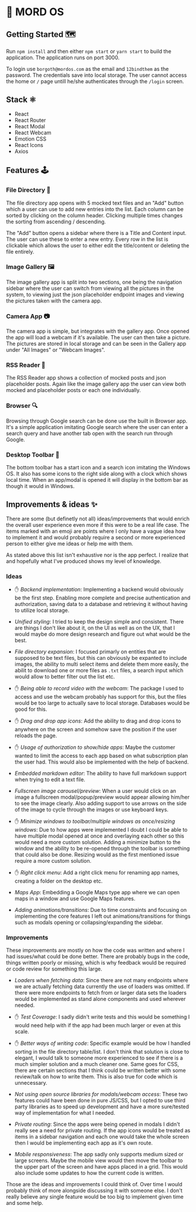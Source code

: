 # 🧐 MORD OS

## Getting Started 🗺️

Run `npm install` and then either `npm start` or `yarn start` to build the application. The application runs on port 3000.

To login use `borgoth@mordos.com` as the email and `12bindthem` as the password. The credentials save into local storage. The user cannot access the home or `/` page untill he/she authenticates through the `/login` screen.

## Stack ⚛️

- React
- React Router
- React Modal
- React Webcam
- Emotion CSS
- React Icons
- Axios

## Features 🕹️

### File Directory 📁

The file directory app opens with 5 mocked text files and an "Add" button which a user can use to add new entries into the list. Each column can be sorted by clicking on the column header. Clicking multiple times changes the sorting from ascending / descending.

The "Add" button opens a sidebar where there is a Title and Content input. The user can use these to enter a new entry. Every row in the list is clickable which allows the user to either edit the title/content or deleting the file entirely.

### Image Gallery 🖼️

The image gallery app is split into two sections, one being the navigation sidebar where the user can switch from viewing all the pictures in the system, to viewing just the json placeholder endpoint images and viewing the pictures taken with the camera app.

### Camera App 📷

The camera app is simple, but integrates with the gallery app. Once opened the app will load a webcam if it's available. The user can then take a picture. The pictures are stored in local storage and can be seen in the Gallery app under "All Images" or "Webcam Images".

### RSS Reader 📰

The RSS Reader app shows a collection of mocked posts and json placeholder posts. Again like the image gallery app the user can view both mocked and placeholder posts or each one individually.

### Browser 🔍

Browsing through Google search can be done use the built in Browser app. It's a simple application imitating Google search where the user can enter a search query and have another tab open with the search run through Google.

### Desktop Toolbar 🧰

The bottom toolbar has a start icon and a search icon imitating the Windows OS. It also has some icons to the right side along with a clock which shows local time. When an app/modal is opened it will display in the bottom bar as though it would in Windows.

## Improvements & ideas ✨

There are some (but definetly not all) ideas/improvements that would enrich the overall user experience even more if this were to be a real life case. The items marked with an emoji are points where I only have a vague idea how to implement it and would probably require a second or more experienced person to either give me ideas or help me with them.

As stated above this list isn't exhaustive nor is the app perfect. I realize that and hopefully what I've produced shows my level of knowledge.

### Ideas

- ✋ *Backend implementation*: Implementing a backend would obviously be the first step. Enabling more complete and precise authentication and authorization, saving data to a database and retrieving it without having to utilize local storage.

- *Unified styling*: I tried to keep the design simple and consistent. There are things I don't like about it, on the UI as well as on the UX, that I would maybe do more design research and figure out what would be the best.

- *File directory expansion*: I focused primarly on entities that are supposed to be text files, but this can obviously be expanted to include images, the ability to multi select items and delete them more easily, the abilit to download one or more files as `.txt` files, a search input which would allow to better filter out the list etc.

- ✋ *Being able to record video with the webcam*: The package I used to access and use the webcam probably has support for this, but the files would be too large to actually save to local storage. Databases would be good for this.

- ✋ *Drag and drop app icons*: Add the ability to drag and drop icons to anywhere on the screen and somehow save the position if the user reloads the page.

- ✋ *Usage of authorization to show/hide apps*: Maybe the customer wanted to limit the access to each app based on what subscription plan the user had. This would also be implemented with the help of backend.

- *Embedded markdown editor*: The ability to have full markdown support when trying to edit a text file.

- *Fullscreen image carousel/preview*: When a user would click on an image a fullscreen modal/popup/preview would appear allowing him/her to see the image clearly. Also adding support to use arrows on the side of the image to cycle through the images or use keyboard keys.

- ✋ *Minimize windows to toolbar/multiple windows as once/resizing windows*: Due to how apps were implemented I doubt I could be able to have multiple modal opened at once and overlaying each other so this would need a more custom solution. Adding a minimize button to the window and the ability to be re-opened through the toolbar is something that could also be done. Resizing would as the first mentioned issue require a more custom solution.

- ✋ *Right click menu*: Add a right click menu for renaming app names, creating a folder on the desktop etc.

- *Maps App*: Embedding a Google Maps type app where we can open maps in a window and use Google Maps features.

- *Adding animations/transitions*: Due to time constraints and focusing on implementing the core features I left out animations/transitions for things such as modals opening or collapsing/expanding the sidebar.

### Improvements

These improvements are mostly on how the code was written and where I had issues/what could be done better. There are probably bugs in the code, things written poorly or missing, which is why feedback would be required or code review for something this large.

- *Loaders when fetching data*: Since there are not many endpoints where we are actually fetching data currently the use of loaders was omitted. If there were more endpoints to fetch from or larger data sets the loaders would be implemented as stand alone components and used wherever needed.

- ✋ *Test Coverage*: I sadly didn't write tests and this would be something I would need help with if the app had been much larger or even at this scale.

- ✋ *Better ways of writing code*: Specific example would be how I handled sorting in the file directory table/list. I don't think that solution is close to elegant, I would talk to someone more experienced to see if there is a much simpler solution and a much cleaner one. Same goes for CSS, there are certain sections that I think could be written better with some review/talk on how to write them. This is also true for code which is unnecessary.

- *Not using open source libraries for modals/webcam access*: These two features could have been done in pure JS/CSS, but I opted to use third party libraries as to speed up development and have a more sure/tested way of implementation for what I needed.

- *Private routing*: Since the apps were being opened in modals I didn't really see a need for private routing. If the app icons would be treated as items in a sidebar navigation and each one would take the whole screen then I would be implementing each app as it's own route.

- *Mobile responsiveness*: The app sadly only supports medium sized or large screens. Maybe the mobile view would then move the toolbar to the upper part of the screen and have apps placed in a grid. This would also include some updates to how the current code is written.

Those are the ideas and improvements I could think of. Over time I would probably think of more alongside discussing it with someone else. I don't really believe any single feature would be too big to implement given time and some help.
